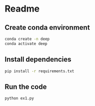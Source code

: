 # Readme
## Create conda environment
```bash
conda create -n deep
conda activate deep
```
## Install dependencies
```bash
pip install -r requirements.txt
```
## Run the code
```bash
python ex1.py
```
